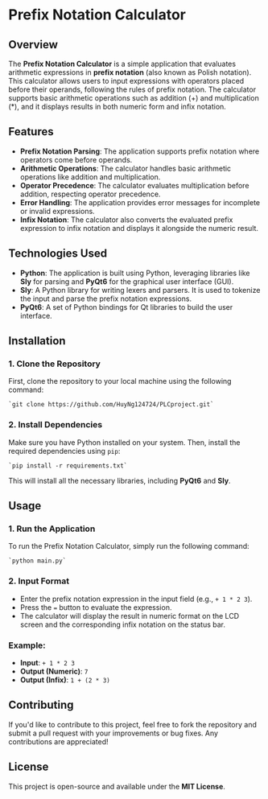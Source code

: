# Prefix Notation Calculator

## Overview
The **Prefix Notation Calculator** is a simple application that evaluates arithmetic expressions in **prefix notation** (also known as Polish notation). This calculator allows users to input expressions with operators placed before their operands, following the rules of prefix notation. The calculator supports basic arithmetic operations such as addition (+) and multiplication (*), and it displays results in both numeric form and infix notation.

## Features
- **Prefix Notation Parsing**: The application supports prefix notation where operators come before operands.
- **Arithmetic Operations**: The calculator handles basic arithmetic operations like addition and multiplication.
- **Operator Precedence**: The calculator evaluates multiplication before addition, respecting operator precedence.
- **Error Handling**: The application provides error messages for incomplete or invalid expressions.
- **Infix Notation**: The calculator also converts the evaluated prefix expression to infix notation and displays it alongside the numeric result.

## Technologies Used
- **Python**: The application is built using Python, leveraging libraries like **Sly** for parsing and **PyQt6** for the graphical user interface (GUI).
- **Sly**: A Python library for writing lexers and parsers. It is used to tokenize the input and parse the prefix notation expressions.
- **PyQt6**: A set of Python bindings for Qt libraries to build the user interface.

## Installation

### 1. Clone the Repository
First, clone the repository to your local machine using the following command:

`` `git clone https://github.com/HuyNg124724/PLCproject.git` ``

### 2. Install Dependencies
Make sure you have Python installed on your system. Then, install the required dependencies using `pip`:

`` `pip install -r requirements.txt` ``

This will install all the necessary libraries, including **PyQt6** and **Sly**.

## Usage

### 1. Run the Application
To run the Prefix Notation Calculator, simply run the following command:

`` `python main.py` ``

### 2. Input Format
- Enter the prefix notation expression in the input field (e.g., `+ 1 * 2 3`).
- Press the `=` button to evaluate the expression.
- The calculator will display the result in numeric format on the LCD screen and the corresponding infix notation on the status bar.

### Example:
- **Input**: `+ 1 * 2 3`
- **Output (Numeric)**: `7`
- **Output (Infix)**: `1 + (2 * 3)`

## Contributing
If you'd like to contribute to this project, feel free to fork the repository and submit a pull request with your improvements or bug fixes. Any contributions are appreciated!

## License
This project is open-source and available under the **MIT License**.
